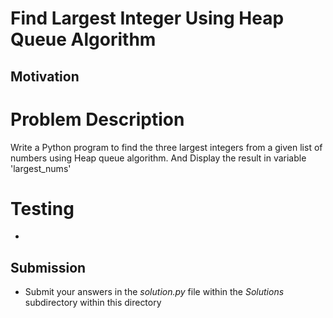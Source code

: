 # Find Largest Integer Using Heap Queue Algorithm

## Motivation


# Problem Description
Write a Python program to find the three largest integers from a given list of numbers using Heap queue algorithm. And Display the result in variable 'largest_nums' 

# Testing
* 

## Submission
* Submit your answers in the *solution.py* file within the *Solutions* subdirectory within this directory